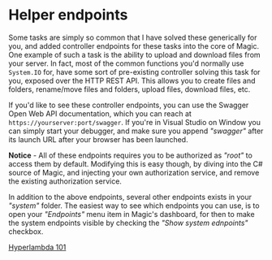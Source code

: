# Helper endpoints

Some tasks are simply so common that I have solved these generically for you, and
added controller endpoints for these tasks into the core of Magic. One example
of such a task is the ability to upload and download files from your server.
In fact, most of the common functions you'd normally use `System.IO` for,
have some sort of pre-existing controller solving this task for you, exposed
over the HTTP REST API. This allows you to create files and folders,
rename/move files and folders, upload files, download files, etc.

If you'd like to see these controller endpoints, you can use the Swagger Open Web
API documentation, which you can reach at `https://yourserver:port/swagger`.
If you're in Visual Studio on Window you can simply start your debugger,
and make sure you append _"swagger"_ after its launch URL after your browser
has been launched.

**Notice** - All of these endpoints requires you to be authorized as _"root"_
to access them by default. Modifying this is easy though, by diving into
the C# source of Magic, and injecting your own authorization service,
and remove the existing authorization service.

In addition to the above endpoints, several other endpoints exists in
your _"system"_ folder. The easiest way to see which endpoints you
can use, is to open your _"Endpoints"_ menu item in Magic's dashboard,
for then to make the system endpoints visible by checking the
_"Show system ednpoints"_ checkbox.

[Hyperlambda 101](/hyperlambda)
